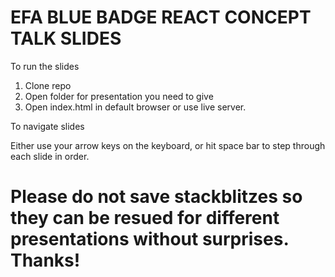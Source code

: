 # EFA BLUE BADGE REACT CONCEPT TALK SLIDES    

To run the slides

1. Clone repo
2. Open folder for presentation you need to give
3. Open index.html in default browser or use live server.

To navigate slides

Either use your arrow keys on the keyboard, or hit space bar to step through each slide in order.

# Please do not save stackblitzes so they can be resued for different presentations without surprises. Thanks!

